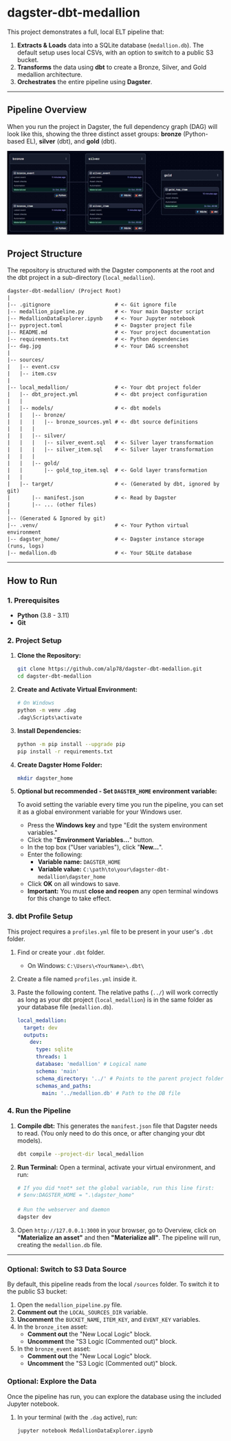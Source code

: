 # dagster-dbt-medallion

This project demonstrates a full, local ELT pipeline that:
1.  **Extracts & Loads** data into a SQLite database (`medallion.db`). The default setup uses local CSVs, with an option to switch to a public S3 bucket.
2.  **Transforms** the data using **dbt** to create a Bronze, Silver, and Gold medallion architecture.
3.  **Orchestrates** the entire pipeline using **Dagster**.

---

## Pipeline Overview

When you run the project in Dagster, the full dependency graph (DAG) will look like this, showing the three distinct asset groups: **bronze** (Python-based EL), **silver** (dbt), and **gold** (dbt).

![Pipeline DAG](dag.jpg)

## Project Structure

The repository is structured with the Dagster components at the root and the dbt project in a sub-directory (`local_medallion`).

    dagster-dbt-medallion/ (Project Root)
    |
    |-- .gitignore                     # <- Git ignore file
    |-- medallion_pipeline.py          # <- Your main Dagster script
    |-- MedallionDataExplorer.ipynb    # <- Your Jupyter notebook
    |-- pyproject.toml                 # <- Dagster project file
    |-- README.md                      # <- Your project documentation
    |-- requirements.txt               # <- Python dependencies
    |-- dag.jpg                        # <- Your DAG screenshot
    |
    |-- sources/
    |   |-- event.csv
    |   |-- item.csv
    |
    |-- local_medallion/               # <- Your dbt project folder
    |   |-- dbt_project.yml            # <- dbt project configuration
    |   |
    |   |-- models/                    # <- dbt models
    |   |   |-- bronze/
    |   |   |   |-- bronze_sources.yml # <- dbt source definitions
    |   |   |
    |   |   |-- silver/
    |   |   |   |-- silver_event.sql   # <- Silver layer transformation
    |   |   |   |-- silver_item.sql    # <- Silver layer transformation
    |   |   |
    |   |   |-- gold/
    |   |       |-- gold_top_item.sql  # <- Gold layer transformation
    |   |
    |   |-- target/                    # <- (Generated by dbt, ignored by git)
    |       |-- manifest.json          # <- Read by Dagster
    |       |-- ... (other files)
    |
    |-- (Generated & Ignored by git)
    |-- .venv/                         # <- Your Python virtual environment
    |-- dagster_home/                  # <- Dagster instance storage (runs, logs)
    |-- medallion.db                   # <- Your SQLite database

---

## How to Run

### 1. Prerequisites

* **Python** (3.8 - 3.11)
* **Git**

### 2. Project Setup

1.  **Clone the Repository:**
    ```bash
    git clone https://github.com/alp78/dagster-dbt-medallion.git
    cd dagster-dbt-medallion
    ```

2.  **Create and Activate Virtual Environment:**
    ```bash
    # On Windows
    python -m venv .dag
    .dag\Scripts\activate
    ```

3.  **Install Dependencies:**
    ```bash
    python -m pip install --upgrade pip
    pip install -r requirements.txt
    ```

4.  **Create Dagster Home Folder:**
    ```bash
    mkdir dagster_home
    ```

5.  **Optional but recommended - Set `DAGSTER_HOME` environment variable:**

    To avoid setting the variable every time you run the pipeline, you can set it as a global environment variable for your Windows user.

    - Press the **Windows key** and type "Edit the system environment variables."
    - Click the "**Environment Variables...**" button.
    - In the top box ("User variables"), click "**New...**".
    - Enter the following:
        * **Variable name:** `DAGSTER_HOME`
        * **Variable value:** `C:\path\to\your\dagster-dbt-medallion\dagster_home`
    - Click **OK** on all windows to save.
    - **Important:** You must **close and reopen** any open terminal windows for this change to take effect.


### 3. dbt Profile Setup

This project requires a `profiles.yml` file to be present in your user's `.dbt` folder.

1.  Find or create your `.dbt` folder.
    * On Windows: `C:\Users\<YourName>\.dbt\`
2.  Create a file named `profiles.yml` inside it.
3.  Paste the following content. The relative paths (`../`) will work correctly as long as your dbt project (`local_medallion`) is in the same folder as your database file (`medallion.db`).

    ```yaml
    local_medallion:
      target: dev
      outputs:
        dev:
          type: sqlite
          threads: 1
          database: 'medallion' # Logical name
          schema: 'main'
          schema_directory: '../' # Points to the parent project folder
          schemas_and_paths:
            main: '../medallion.db' # Path to the DB file
    ```

### 4. Run the Pipeline

1.  **Compile dbt:**
    This generates the `manifest.json` file that Dagster needs to read. (You only need to do this once, or after changing your dbt models).
    ```bash
    dbt compile --project-dir local_medallion
    ```

2.  **Run Terminal:**
    Open a terminal, activate your virtual environment, and run:
    ```powershell
    # If you did *not* set the global variable, run this line first:
    # $env:DAGSTER_HOME = ".\dagster_home"
    
    # Run the webserver and daemon
    dagster dev
    ```

3.  Open `http://127.0.0.1:3000` in your browser, go to Overview, click on **"Materialize an asset"** and then **"Materialize all"**. The pipeline will run, creating the `medallion.db` file.

---

### Optional: Switch to S3 Data Source

By default, this pipeline reads from the local `/sources` folder. To switch it to the public S3 bucket:

1.  Open the `medallion_pipeline.py` file.
2.  **Comment out** the `LOCAL_SOURCES_DIR` variable.
3.  **Uncomment** the `BUCKET_NAME`, `ITEM_KEY`, and `EVENT_KEY` variables.
4.  In the `bronze_item` asset:
    * **Comment out** the "New Local Logic" block.
    * **Uncomment** the "S3 Logic (Commented out)" block.
5.  In the `bronze_event` asset:
    * **Comment out** the "New Local Logic" block.
    * **Uncomment** the "S3 Logic (Commented out)" block.

### Optional: Explore the Data

Once the pipeline has run, you can explore the database using the included Jupyter notebook.

1.  In your terminal (with the `.dag` active), run:
    ```bash
    jupyter notebook MedallionDataExplorer.ipynb
    ```
    